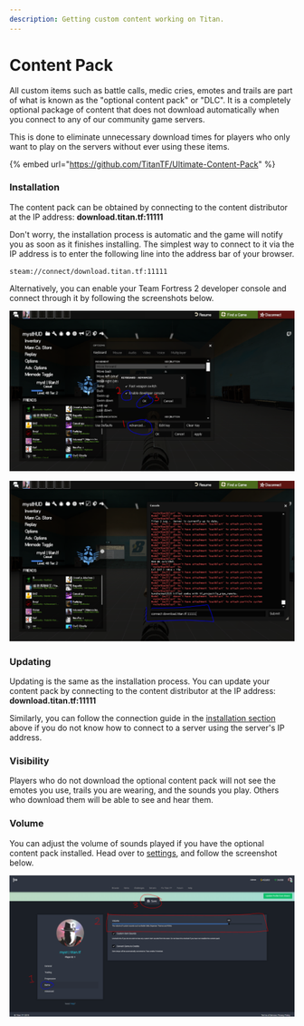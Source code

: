 ```yaml
---
description: Getting custom content working on Titan.
---
```


# Content Pack

All custom items such as battle calls, medic cries, emotes and trails are part of what is known as the "optional content pack" or "DLC". It is a completely optional package of content that does not download automatically when you connect to any of our community game servers.

This is done to eliminate unnecessary download times for players who only want to play on the servers without ever using these items.

{% embed url="https://github.com/TitanTF/Ultimate-Content-Pack" %}

### Installation

The content pack can be obtained by connecting to the content distributor at the IP address: **download.titan.tf:11111**

Don't worry, the installation process is automatic and the game will notify you as soon as it finishes installing. The simplest way to connect to it via the IP address is to enter the following line into the address bar of your browser.

```text
steam://connect/download.titan.tf:11111
```

Alternatively, you can enable your Team Fortress 2 developer console and connect through it by following the screenshots below.

![Enabling Team Fortress 2 Developer Console](../.gitbook/assets/image%20%2832%29.png)

![Connecting to a Server through Console](../.gitbook/assets/image%20%2831%29.png)

### Updating

Updating is the same as the installation process. You can update your content pack by connecting to the content distributor at the IP address: **download.titan.tf:11111**

Similarly, you can follow the connection guide in the [installation section](https://app.gitbook.com/@titantf/s/wiki/items/content-packs#installation) above if you do not know how to connect to a server using the server's IP address.

### Visibility

Players who do not download the optional content pack will not see the emotes you use, trails you are wearing, and the sounds you play. Others who download them will be able to see and hear them.

### Volume

You can adjust the volume of sounds played if you have the optional content pack installed. Head over to [settings](https://titan.tf/settings), and follow the screenshot below.

![](../.gitbook/assets/image%20%2816%29.png)

